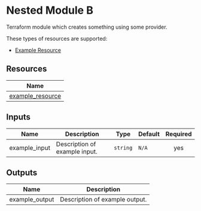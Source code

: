 # Nested Module B

Terraform module which creates something using some provider.

These types of resources are supported:

* [Example Resource](https://registry.terraform.io/providers/hashicorp/aws/latest/docs/resources/)

## Resources

| Name |
|------|
| [example_resource](https://registry.terraform.io/providers/hashicorp/aws/latest/docs/resources/)

## Inputs

| Name | Description | Type | Default | Required |
|------|-------------|------|---------|:--------:|
| example\_input | Description of example input. | `string` | `N/A` | yes |

## Outputs

| Name | Description |
|------|-------------|
| example\_output |  Description of example output. |
